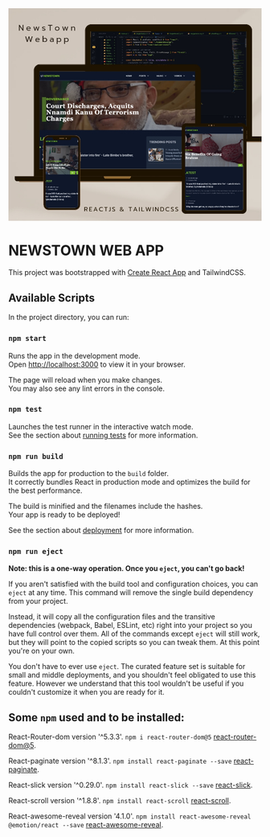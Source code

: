 <img src="https://github.com/Signor1/NewsTown/blob/b99bbd0de7b284b108484cc76a69ec380d828066/20221103_132728_0000.jpeg"/>

# NEWSTOWN WEB APP

This project was bootstrapped with [Create React App](https://github.com/facebook/create-react-app) and TailwindCSS.

## Available Scripts

In the project directory, you can run:

### `npm start`

Runs the app in the development mode.\
Open [http://localhost:3000](http://localhost:3000) to view it in your browser.

The page will reload when you make changes.\
You may also see any lint errors in the console.

### `npm test`

Launches the test runner in the interactive watch mode.\
See the section about [running tests](https://facebook.github.io/create-react-app/docs/running-tests) for more information.

### `npm run build`

Builds the app for production to the `build` folder.\
It correctly bundles React in production mode and optimizes the build for the best performance.

The build is minified and the filenames include the hashes.\
Your app is ready to be deployed!

See the section about [deployment](https://facebook.github.io/create-react-app/docs/deployment) for more information.

### `npm run eject`

**Note: this is a one-way operation. Once you `eject`, you can't go back!**

If you aren't satisfied with the build tool and configuration choices, you can `eject` at any time. This command will remove the single build dependency from your project.

Instead, it will copy all the configuration files and the transitive dependencies (webpack, Babel, ESLint, etc) right into your project so you have full control over them. All of the commands except `eject` will still work, but they will point to the copied scripts so you can tweak them. At this point you're on your own.

You don't have to ever use `eject`. The curated feature set is suitable for small and middle deployments, and you shouldn't feel obligated to use this feature. However we understand that this tool wouldn't be useful if you couldn't customize it when you are ready for it.

## Some `npm` used and to be installed: 

React-Router-dom version '^5.3.3'. `npm i react-router-dom@5` [react-router-dom@5](https://www.npmjs.com/package/react-router-dom).

React-paginate version '^8.1.3'. `npm install react-paginate --save` [react-paginate](https://www.npmjs.com/package/react-paginate).

React-slick version '^0.29.0'. `npm install react-slick --save` [react-slick](https://www.npmjs.com/package/react-slick).

React-scroll version '^1.8.8'. `npm install react-scroll` [react-scroll](https://www.npmjs.com/package/react-scroll).

React-awesome-reveal version '4.1.0'. `npm install react-awesome-reveal @emotion/react --save` [react-awesome-reveal](https://www.npmjs.com/package/react-awesome-reveal).

